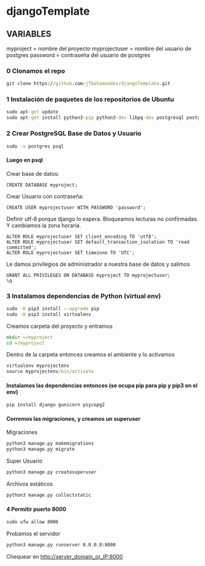 # djangoTemplate

## VARIABLES

myproject = nombre del proyecto
myprojectuser = nombre del usuario de postgres
password = contraseña del usuario de postgres

### 0 Clonamos el repo

```cmd
git clone https://github.com/jfbahamondes/djangoTemplate.git
```

### 1 Instalación de paquetes de los repositorios de Ubuntu

```cmd
sudo apt-get update
sudo apt-get install python3-pip python3-dev libpq-dev postgresql postgresql-contrib nginx
```

### 2 Crear PostgreSQL Base de Datos y Usuario

```cmd
sudo -u postgres psql
```

#### Luego en psql

Crear base de datos:

```psql
CREATE DATABASE myproject;
```

Crear Usuario con contraseña:

```psql
CREATE USER myprojectuser WITH PASSWORD 'password';
```

Definir utf-8 porque django lo espera. Bloqueamos lecturas no confirmadas. Y cambiamos la zona horaria.

```psql
ALTER ROLE myprojectuser SET client_encoding TO 'utf8';
ALTER ROLE myprojectuser SET default_transaction_isolation TO 'read committed';
ALTER ROLE myprojectuser SET timezone TO 'UTC';
```

Le damos privilegios de administrador a nuestra base de datos y salimos

```psql
GRANT ALL PRIVILEGES ON DATABASE myproject TO myprojectuser;
\q
```

### 3 Instalamos dependencias de Python (virtual env)

```cmd
sudo -H pip3 install --upgrade pip
sudo -H pip3 install virtualenv
```

Creamos carpeta del proyecto y entramos

```cmd
mkdir ~/myproject
cd ~/myproject
```

Dentro de la carpeta entonces creamos el ambiente y lo activamos

```cmd
virtualenv myprojectenv
source myprojectenv/bin/activate
```

#### Instalamos las dependencias entonces (se ocupa pip para pip y pip3 en el env)

```cmd
pip install django gunicorn psycopg2
```

#### Corremos las migraciones, y creamos un superuser

Migraciones

```cmd
python3 manage.py makemigrations
python3 manage.py migrate
```

Super Usuario

```cmd
python3 manage.py createsuperuser
```

Archivos estáticos

```cmd
python3 manage.py collectstatic
```

#### 4 Permitir puerto 8000

```cmd
sudo ufw allow 8000
```

Probamos el servidor

```cmd
python3 manage.py runserver 0.0.0.0:8000
```

Chequear en [http://server_domain_or_IP:8000](http://localhost:8000)

